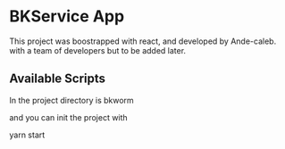 # BKService App

This project was boostrapped with react, and developed by Ande-caleb. 
with a team of developers but to be added later. 

## Available Scripts

In the project directory is bkworm 

and you can init the project with
 
yarn start

